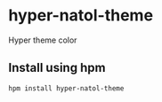 # hyper-natol-theme
Hyper theme color


## Install using hpm

```
hpm install hyper-natol-theme
```
